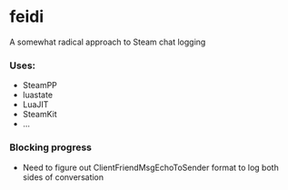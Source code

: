 feidi
=====

A somewhat radical approach to Steam chat logging

### Uses:
 * SteamPP
 * luastate
 * LuaJIT
 * SteamKit
 * ...

### Blocking progress
 - Need to figure out ClientFriendMsgEchoToSender format to log both sides of conversation



